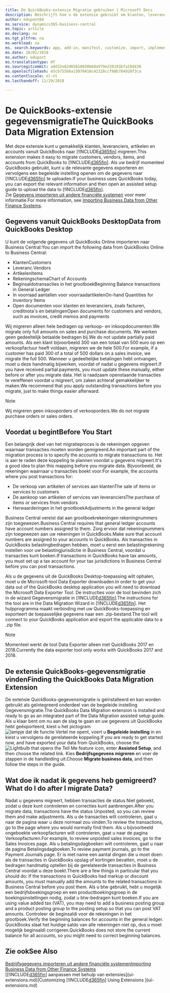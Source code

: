 ```yaml
---
title: De QuickBooks-extensie Migratie gebruiken | Microsoft Docs
description: Beschrijft hoe u de extensie gebruikt om klanten, leveranciers, artikelen en rekeningen van QuickBooks Desktop naar Business Central te importeren.
author: edupont04
ms.service: dynamics365-business-central
ms.topic: article
ms.devlang: na
ms.tgt_pltfrm: na
ms.workload: na
ms. search.keywords: app, add-in, manifest, customize, import, implement
ms.date: 10/01/2018
ms.author: edupont
ms.translationtype: HT
ms.sourcegitcommit: add32e82465610830b68a979e238103bfa10d438
ms.openlocfilehash: e5cb755b6a15070410c42328ccf08b784928f3ca
ms.contentlocale: nl-nl
ms.lasthandoff: 11/29/2018

---
```


# <a name="the-quickbooks-data-migration-extension"></a><span data-ttu-id="d0c91-103">De QuickBooks-extensie gegevensmigratie</span><span class="sxs-lookup"><span data-stu-id="d0c91-103">The QuickBooks Data Migration Extension</span></span>
<span data-ttu-id="d0c91-104">Met deze extensie kunt u gemakkelijk klanten, leveranciers, artikelen en accounts vanuit QuickBooks naar [!INCLUDE[d365fin](includes/d365fin_md.md)] migreren.</span><span class="sxs-lookup"><span data-stu-id="d0c91-104">This extension makes it easy to migrate customers, vendors, items, and accounts from QuickBooks to [!INCLUDE[d365fin](includes/d365fin_md.md)].</span></span> <span data-ttu-id="d0c91-105">Als uw bedrijf momenteel QuickBooks gebruikt, kunt u de relevante gegevens exporteren en vervolgens een begeleide instelling openen om de gegevens naar [!INCLUDE[d365fin](includes/d365fin_md.md)] te uploaden.</span><span class="sxs-lookup"><span data-stu-id="d0c91-105">If your business uses QuickBooks today, you can export the relevant information and then open an assisted setup guide to upload the data to [!INCLUDE[d365fin](includes/d365fin_md.md)].</span></span>  
<span data-ttu-id="d0c91-106">Zie [Gegevens importeren uit andere financiële systemen](across-import-data-configuration-packages.md) voor meer informatie.</span><span class="sxs-lookup"><span data-stu-id="d0c91-106">For more information, see [Importing Business Data from Other Finance Systems](across-import-data-configuration-packages.md).</span></span>

## <a name="data-from-quickbooks-desktop"></a><span data-ttu-id="d0c91-107">Gegevens vanuit QuickBooks Desktop</span><span class="sxs-lookup"><span data-stu-id="d0c91-107">Data from QuickBooks Desktop</span></span>
 
<span data-ttu-id="d0c91-108">U kunt de volgende gegevens uit QuickBooks Online importeren naar Business Central:</span><span class="sxs-lookup"><span data-stu-id="d0c91-108">You can import the following data from QuickBooks Online to Business Central:</span></span>

- <span data-ttu-id="d0c91-109">Klanten</span><span class="sxs-lookup"><span data-stu-id="d0c91-109">Customers</span></span>  
- <span data-ttu-id="d0c91-110">Leveranc.</span><span class="sxs-lookup"><span data-stu-id="d0c91-110">Vendors</span></span>  
- <span data-ttu-id="d0c91-111">Artikelen</span><span class="sxs-lookup"><span data-stu-id="d0c91-111">Items</span></span>  
- <span data-ttu-id="d0c91-112">Rekeningschema</span><span class="sxs-lookup"><span data-stu-id="d0c91-112">Chart of Accounts</span></span>  
- <span data-ttu-id="d0c91-113">Beginsaldotransacties in het grootboek</span><span class="sxs-lookup"><span data-stu-id="d0c91-113">Beginning Balance transactions in General Ledger</span></span>  
- <span data-ttu-id="d0c91-114">In voorraad aantallen voor voorraadartikelen</span><span class="sxs-lookup"><span data-stu-id="d0c91-114">On-hand Quantities for Inventory Items</span></span>  
- <span data-ttu-id="d0c91-115">Open documenten voor klanten en leveranciers, zoals facturen, creditnota's en betalingen</span><span class="sxs-lookup"><span data-stu-id="d0c91-115">Open documents for customers and vendors, such as invoices, credit memos and payments</span></span>  

<span data-ttu-id="d0c91-116">Wij migreren alleen hele bedragen op verkoop- en inkoopdocumenten.</span><span class="sxs-lookup"><span data-stu-id="d0c91-116">We migrate only full amounts on sales and purchase documents.</span></span> <span data-ttu-id="d0c91-117">We werken geen gedeeltelijk betaalde bedragen bij.</span><span class="sxs-lookup"><span data-stu-id="d0c91-117">We do not update partially paid amounts.</span></span> <span data-ttu-id="d0c91-118">Als een klant bijvoorbeeld 300 van een totaal van 500 euro op een verkoopfactuur heeft voldaan, migreren we de hele 500.</span><span class="sxs-lookup"><span data-stu-id="d0c91-118">For example, if a customer has paid 300 of a total of 500 dollars on a sales invoice, we migrate the full 500.</span></span> <span data-ttu-id="d0c91-119">Wanneer u gedeeltelijke betalingen hebt ontvangen, moet u deze handmatig bijwerken, voordat of nadat u gegevens migreert.</span><span class="sxs-lookup"><span data-stu-id="d0c91-119">If you have received partial payments, you must update these manually, either before or after you migrate data.</span></span> <span data-ttu-id="d0c91-120">Het is raadzaam openstaande transacties te vereffenen voordat u migreert, om zaken achteraf gemakkelijker te maken.</span><span class="sxs-lookup"><span data-stu-id="d0c91-120">We recommend that you apply outstanding transactions before you migrate, just to make things easier afterward.</span></span>

> [!NOTE]
> <span data-ttu-id="d0c91-121">Wij migreren geen inkooporders of verkooporders.</span><span class="sxs-lookup"><span data-stu-id="d0c91-121">We do not migrate purchase orders or sales orders.</span></span>

## <a name="before-you-start"></a><span data-ttu-id="d0c91-122">Voordat u begint</span><span class="sxs-lookup"><span data-stu-id="d0c91-122">Before You Start</span></span>
<span data-ttu-id="d0c91-123">Een belangrijk deel van het migratieproces is de rekeningen opgeven waarnaar transacties moeten worden gemigreerd.</span><span class="sxs-lookup"><span data-stu-id="d0c91-123">An important part of the migration process is to specify the accounts to migrate transactions to.</span></span> <span data-ttu-id="d0c91-124">Het is aan te raden deze koppeling te plannen voordat u gegevens migreert.</span><span class="sxs-lookup"><span data-stu-id="d0c91-124">It's a good idea to plan this mapping before you migrate data.</span></span> <span data-ttu-id="d0c91-125">Bijvoorbeeld, de rekeningen waarnaar u transacties boekt voor:</span><span class="sxs-lookup"><span data-stu-id="d0c91-125">For example, the accounts where you post transactions for:</span></span>

- <span data-ttu-id="d0c91-126">De verkoop van artikelen of services aan klanten</span><span class="sxs-lookup"><span data-stu-id="d0c91-126">The sale of items or services to customers</span></span>  
- <span data-ttu-id="d0c91-127">De aankoop van artikelen of services van leveranciers</span><span class="sxs-lookup"><span data-stu-id="d0c91-127">The purchase of items or services from vendors</span></span>  
- <span data-ttu-id="d0c91-128">Herwaarderingen in het grootboek</span><span class="sxs-lookup"><span data-stu-id="d0c91-128">Adjustments in the general ledger</span></span>  

<span data-ttu-id="d0c91-129">Business Central vereist dat aan grootboekrekeningen rekeningnummers zijn toegewezen.</span><span class="sxs-lookup"><span data-stu-id="d0c91-129">Business Central requires that general ledger accounts have account numbers assigned to them.</span></span> <span data-ttu-id="d0c91-130">Zorg ervoor dat rekeningnummers zijn toegewezen aan uw rekeningen in QuickBooks.</span><span class="sxs-lookup"><span data-stu-id="d0c91-130">Make sure that account numbers are assigned to your accounts in QuickBooks.</span></span>
<span data-ttu-id="d0c91-131">Als transacties in QuickBooks belastingbedragen hebben, moet u eerst een belastingrekening instellen voor uw belastingjurisdictie in Business Central, voordat u transacties kunt boeken.</span><span class="sxs-lookup"><span data-stu-id="d0c91-131">If transactions in QuickBooks have tax amounts, you must set up a tax account for your tax jurisdictions in Business Central before you can post transactions.</span></span>

<span data-ttu-id="d0c91-132">Als u de gegevens uit de QuickBooks Desktop-toepassing wilt ophalen, moet u de Microsoft-tool Data Exporter downloaden.</span><span class="sxs-lookup"><span data-stu-id="d0c91-132">In order to get your data out of the QuickBooks desktop application you will need to download the Microsoft Data Exporter Tool.</span></span>  <span data-ttu-id="d0c91-133">De instructies voor de tool bevinden zich in de wizard Gegevensmigratie in [!INCLUDE[d365fin](includes/d365fin_md.md)].</span><span class="sxs-lookup"><span data-stu-id="d0c91-133">The instructions for the tool are in the Data Migration Wizard in [!INCLUDE[d365fin](includes/d365fin_md.md)].</span></span> <span data-ttu-id="d0c91-134">Het hulpprogramma maakt verbinding met uw QuickBooks-toepassing en exporteert de toepasselijke gegevens naar een .zip-bestand.</span><span class="sxs-lookup"><span data-stu-id="d0c91-134">The tool will connect to your QuickBooks application and export the applicable data to a .zip file.</span></span>  

> [!NOTE]
> <span data-ttu-id="d0c91-135">Momenteel werkt de tool Data Exporter alleen met QuickBooks 2017 en 2018.</span><span class="sxs-lookup"><span data-stu-id="d0c91-135">Currently the data exporter tool only works with QuickBooks 2017 and 2018.</span></span>

## <a name="finding-the-quickbooks-data-migration-extension"></a><span data-ttu-id="d0c91-136">De extensie QuickBooks-gegevensmigratie vinden</span><span class="sxs-lookup"><span data-stu-id="d0c91-136">Finding the QuickBooks Data Migration Extension</span></span>
<span data-ttu-id="d0c91-137">De extensie QuickBooks-gegevensmigratie is geïnstalleerd en kan worden gebruikt als geïntegreerd onderdeel van de begeleide instelling Gegevensmigratie.</span><span class="sxs-lookup"><span data-stu-id="d0c91-137">The QuickBooks Data Migration extension is installed and ready to go as an integrated part of the Data Migration assisted setup guide.</span></span> <span data-ttu-id="d0c91-138">Als u klaar bent om nu aan de slag te gaan en uw gegevens uit QuickBooks hebt geëxporteerd, kiest u het pictogram ![lampje dat de functie Vertel me opent](media/ui-search/search_small.png "Vertel me wat u wilt doen"), voert u **Begeleide instelling** in en kiest u vervolgens de gerelateerde koppeling.</span><span class="sxs-lookup"><span data-stu-id="d0c91-138">If you are ready to get started now, and have exported your data from QuickBooks, choose the ![Lightbulb that opens the Tell Me feature](media/ui-search/search_small.png "Tell me what you want to do") icon, enter **Assisted Setup**, and then choose the related link.</span></span> <span data-ttu-id="d0c91-139">Kies **Bedrijfsgegevens migreren** en voer de stappen in de handleiding uit.</span><span class="sxs-lookup"><span data-stu-id="d0c91-139">Choose **Migrate business data**, and then follow the steps in the guide.</span></span>  

## <a name="what-do-i-do-after-i-migrate-data"></a><span data-ttu-id="d0c91-140">Wat doe ik nadat ik gegevens heb gemigreerd?</span><span class="sxs-lookup"><span data-stu-id="d0c91-140">What do I do after I migrate Data?</span></span>
<span data-ttu-id="d0c91-141">Nadat u gegevens migreert, hebben transacties de status Niet geboekt, zodat u deze kunt controleren en correcties kunt aanbrengen.</span><span class="sxs-lookup"><span data-stu-id="d0c91-141">After you migrate data, transactions have the status Unposted, so you can review them and make adjustments.</span></span> <span data-ttu-id="d0c91-142">Als u de transacties wilt controleren, gaat u naar de pagina waar u deze normaal zou vinden.</span><span class="sxs-lookup"><span data-stu-id="d0c91-142">To review the transactions, go to the page where you would normally find them.</span></span> <span data-ttu-id="d0c91-143">Als u bijvoorbeeld ongeboekte verkoopfacturen wilt controleren, gaat u naar de pagina Verkoopfacturen.</span><span class="sxs-lookup"><span data-stu-id="d0c91-143">For example, to review unposted sales invoices, go to the Sales Invoices page.</span></span> <span data-ttu-id="d0c91-144">Als u betalingsdagboeken wilt controleren, gaat u naar de pagina Betalingsdagboeken.</span><span class="sxs-lookup"><span data-stu-id="d0c91-144">To review payment journals, go to the Payment Journals page.</span></span>
<span data-ttu-id="d0c91-145">Er is met name een aantal dingen die u moet doen: als de transacties in QuickBooks opslag of kortingen bevatten, moet u de bedragen handmatig optellen bij de gerelateerde transacties in Business Central voordat u deze boekt.</span><span class="sxs-lookup"><span data-stu-id="d0c91-145">There are a few things in particular that you should do: If the transactions in QuickBooks had markup or discount amounts, you must manually add the amounts to the related transactions in Business Central before you post them.</span></span>
<span data-ttu-id="d0c91-146">Als u btw gebruikt, hebt u mogelijk een bedrijfsboekingsgroep en een productboekingsgroep in de boekingsinstellingen nodig, zodat u btw-bedragen kunt boeken.</span><span class="sxs-lookup"><span data-stu-id="d0c91-146">If you are using value added tax (VAT), you may need to add a business posting group and a product posting group to the posting setup so that you can post VAT amounts.</span></span>
<span data-ttu-id="d0c91-147">Controleer de beginsaldi voor de rekeningen in het grootboek.</span><span class="sxs-lookup"><span data-stu-id="d0c91-147">Verify the beginning balances for accounts in the general ledger.</span></span> <span data-ttu-id="d0c91-148">QuickBooks slaat het huidige saldo van alle rekeningen niet op, dus u moet mogelijk beginsaldi corrigeren.</span><span class="sxs-lookup"><span data-stu-id="d0c91-148">QuickBooks does not store the current balance for all accounts, so you might need to correct beginning balances.</span></span>

## <a name="see-also"></a><span data-ttu-id="d0c91-149">Zie ook</span><span class="sxs-lookup"><span data-stu-id="d0c91-149">See Also</span></span>
[<span data-ttu-id="d0c91-150">Bedrijfsgegevens importeren uit andere financiële systemen</span><span class="sxs-lookup"><span data-stu-id="d0c91-150">Importing Business Data from Other Finance Systems</span></span>](across-import-data-configuration-packages.md)  
<span data-ttu-id="d0c91-151">[[!INCLUDE[d365fin](includes/d365fin_md.md)] aanpassen met behulp van extensies](ui-extensions.md)</span><span class="sxs-lookup"><span data-stu-id="d0c91-151">[Customizing [!INCLUDE[d365fin](includes/d365fin_md.md)] Using Extensions ](ui-extensions.md)</span></span>  

